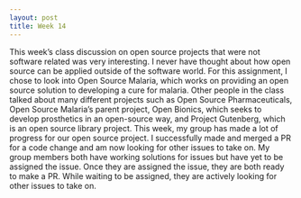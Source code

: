 ```yaml
---
layout: post
title: Week 14
---
```


This week’s class discussion on open source projects that were not software related was very interesting. I never have thought about how open source can be applied outside of the software world. For this assignment, I chose to look into Open Source Malaria, which works on providing an open source solution to developing a cure for malaria. Other people in the class talked about many different projects such as Open Source Pharmaceuticals, Open Source Malaria’s parent project, Open Bionics, which seeks to develop prosthetics in an open-source way, and Project Gutenberg, which is an open source library project.
This week, my group has made a lot of progress for our open source project. I successfully made and merged a PR for a code change and am now looking for other issues to take on. My group members both have working solutions for issues but have yet to be assigned the issue. Once they are assigned the issue, they are both ready to make a PR. While waiting to be assigned, they are actively looking for other issues to take on.